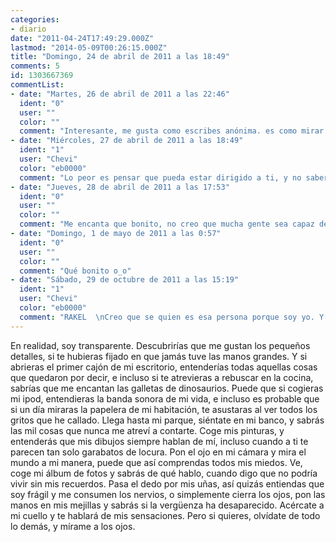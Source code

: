 ```yaml
---
categories:
- diario
date: "2011-04-24T17:49:29.000Z"
lastmod: "2014-05-09T00:26:15.000Z"
title: "Domingo, 24 de abril de 2011 a las 18:49"
comments: 5
id: 1303667369
commentList:
- date: "Martes, 26 de abril de 2011 a las 22:46"
  ident: "0"
  user: ""
  color: ""
  comment: "Interesante, me gusta como escribes anónima. es como mirar en tu interior o eso parece..."
- date: "Miércoles, 27 de abril de 2011 a las 18:49"
  ident: "1"
  user: "Chevi"
  color: "eb0000"
  comment: "Lo peor es pensar que pueda estar dirigido a ti, y no saberlo seguro... El pasado es un ser muy gracioso"
- date: "Jueves, 28 de abril de 2011 a las 17:53"
  ident: "0"
  user: ""
  color: ""
  comment: "Me encanta que bonito, no creo que mucha gente sea capaz de escribir algo así...  \nva dirigido a una persona especial a la que le tienes mucho afecto seguramente si lo lee le encantará :)"
- date: "Domingo, 1 de mayo de 2011 a las 0:57"
  ident: "0"
  user: ""
  color: ""
  comment: "Qué bonito o_o"
- date: "Sábado, 29 de octubre de 2011 a las 15:19"
  ident: "1"
  user: "Chevi"
  color: "eb0000"
  comment: "RAKEL  \nCreo que se quien es esa persona porque soy yo. Y no le encantara, porque le recuerda un pasado que se cerro hace demasiado tiempo... Esta entrada no hace mas que recordarme lo precioso que fue mientras duro, y ahora, desde otra vida completamente diferente solo me queda recordarlo  \n  \nMi unico consuelo es que mi vida es mejor ahora. Sin ella"
---
```


En realidad, soy transparente. Descubrirías que me gustan los pequeños detalles, si te hubieras fijado en que jamás tuve las manos grandes. Y si abrieras el primer cajón de mi escritorio, entenderías todas aquellas cosas que quedaron por decir, e incluso si te atrevieras a rebuscar en la cocina, sabrías que me encantan las galletas de dinosaurios. Puede que si cogieras mi ipod, entendieras la banda sonora de mi vida, e incluso es probable que si un día miraras la papelera de mi habitación, te asustaras al ver todos los gritos que he callado. Llega hasta mi parque, siéntate en mi banco, y sabrás las mil cosas que nunca me atreví a contarte. Coge mis pinturas, y entenderás que mis dibujos siempre hablan de mí, incluso cuando a ti te parecen tan solo garabatos de locura. Pon el ojo en mi cámara y mira el mundo a mi manera, puede que así comprendas todos mis miedos. Ve, coge mi álbum de fotos y sabrás de qué hablo, cuando digo que no podría vivir sin mis recuerdos. Pasa el dedo por mis uñas, así quizás entiendas que soy frágil y me consumen los nervios, o simplemente cierra los ojos, pon las manos en mis mejillas y sabrás si la vergüenza ha desaparecido. Acércate a mi cuello y te hablará de mis sensaciones. Pero si quieres, olvídate de todo lo demás, y mírame a los ojos.